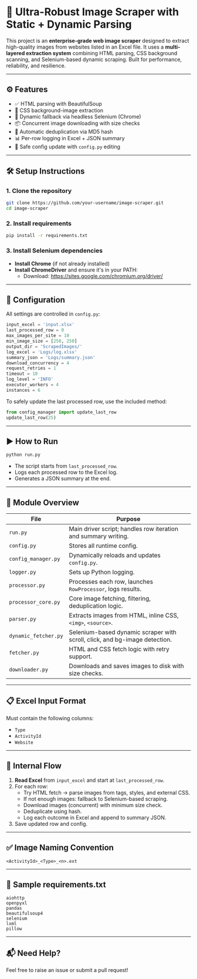 # 📸 Ultra-Robust Image Scraper with Static + Dynamic Parsing

This project is an **enterprise-grade web image scraper** designed to extract high-quality images from websites listed in an Excel file. It uses a **multi-layered extraction system** combining HTML parsing, CSS background scanning, and Selenium-based dynamic scraping. Built for performance, reliability, and resilience.

---

## ⚙️ Features

- ✅ HTML parsing with BeautifulSoup
- 🔁 CSS background-image extraction
- 🧠 Dynamic fallback via headless Selenium (Chrome)
- 📦 Concurrent image downloading with size checks
- 🧹 Automatic deduplication via MD5 hash
- 📊 Per-row logging in Excel + JSON summary
- 🔐 Safe config update with `config.py` editing

---

## 🛠 Setup Instructions

### 1. Clone the repository
```bash
git clone https://github.com/your-username/image-scraper.git
cd image-scraper
```

### 2. Install requirements
```bash
pip install -r requirements.txt
```

### 3. Install Selenium dependencies
- **Install Chrome** (if not already installed)
- **Install ChromeDriver** and ensure it's in your PATH:
  - Download: https://sites.google.com/chromium.org/driver/

---

## 🔧 Configuration

All settings are controlled in `config.py`:

```python
input_excel = 'input.xlsx'
last_processed_row = 0
max_images_per_site = 10
min_image_size = [250, 250]
output_dir = 'ScrapedImages/'
log_excel = 'Logs/log.xlsx'
summary_json = 'Logs/summary.json'
download_concurrency = 4
request_retries = 1
timeout = 10
log_level = 'INFO'
executor_workers = 4
instances = 6
```

To safely update the last processed row, use the included method:
```python
from config_manager import update_last_row
update_last_row(25)
```

---

## ▶️ How to Run

```bash
python run.py
```

- The script starts from `last_processed_row`.
- Logs each processed row to the Excel log.
- Generates a JSON summary at the end.

---

## 🧠 Module Overview

| File | Purpose |
|------|---------|
| `run.py` | Main driver script; handles row iteration and summary writing. |
| `config.py` | Stores all runtime config. |
| `config_manager.py` | Dynamically reloads and updates `config.py`. |
| `logger.py` | Sets up Python logging. |
| `processor.py` | Processes each row, launches `RowProcessor`, logs results. |
| `processor_core.py` | Core image fetching, filtering, deduplication logic. |
| `parser.py` | Extracts images from HTML, inline CSS, `<img>`, `<source>`. |
| `dynamic_fetcher.py` | Selenium-based dynamic scraper with scroll, click, and bg-image detection. |
| `fetcher.py` | HTML and CSS fetch logic with retry support. |
| `downloader.py` | Downloads and saves images to disk with size checks. |

---

## 📋 Excel Input Format

Must contain the following columns:
- `Type`
- `ActivityId`
- `Website`

---

## 🧪 Internal Flow

1. **Read Excel** from `input_excel` and start at `last_processed_row`.
2. For each row:
   - Try HTML fetch → parse images from tags, styles, and external CSS.
   - If not enough images: fallback to Selenium-based scraping.
   - Download images (concurrent) with minimum size check.
   - Deduplicate using hash.
   - Log each outcome in Excel and append to summary JSON.
3. Save updated row and config.

---

## ✅ Image Naming Convention

```
<ActivityId>_<Type>_<n>.ext
```

---

## 📄 Sample requirements.txt

```
aiohttp
openpyxl
pandas
beautifulsoup4
selenium
lxml
pillow
```

---

## 📬 Need Help?

Feel free to raise an issue or submit a pull request!


